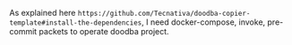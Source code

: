 As explained here ```https://github.com/Tecnativa/doodba-copier-template#install-the-dependencies```, I need docker-compose, invoke, pre-commit packets to operate doodba project.
